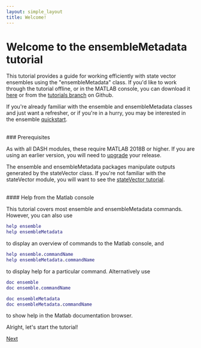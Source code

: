 ```yaml
---
layout: simple_layout
title: Welcome!
---
```


# Welcome to the ensembleMetadata tutorial

This tutorial provides a guide for working efficiently with state vector ensembles using the "ensembleMetadata" class. If you'd like to work through the tutorial offline, or in the MATLAB console, you can download it <a href="ensemble-tutorial.zip" download>here</a> or from the [tutorials branch](https://github.com/JonKing93/DASH/tree/Tutorials) on Github.

If you're already familiar with the ensemble and ensembleMetadata classes and just want a refresher, or if you're in a hurry, you may be interested in the ensemble [quickstart](quickstart).

<br>
### Prerequisites

As with all DASH modules, these require MATLAB 2018B or higher. If you are using an earlier version, you will need to [upgrade](https://www.mathworks.com/help/install/ug/upgrade-matlab-release.html) your release.

The ensemble and ensembleMetadata packages manipulate outputs generated by the stateVector class. If you're not familiar with the stateVector module, you will want to see the [stateVector tutorial](../stateVector/welcome).

<br>
#### Help from the Matlab console

This tutorial covers most ensemble and ensembleMetadata commands. However, you can also use
```matlab
help ensemble
help ensembleMetadata
```
to display an overview of commands to the Matlab console, and
```matlab
help ensemble.commandName
help ensembleMetadata.commandName
```
to display help for a particular command. Alternatively use
```matlab
doc ensemble
doc ensemble.commandName

doc ensembleMetadata
doc ensembleMetadata.commandName
```
to show help in the Matlab documentation browser.

Alright, let's start the tutorial!

[Next](intro)
